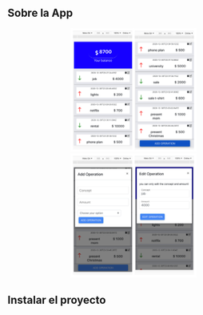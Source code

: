 
##  Sobre la App

<div align="center">
   <img src="BeFunky-collage%20(1).jpg" width='50%'>
	<img src="BeFunky-collage.jpg" width='50%'>
</div> 


## Instalar el proyecto
